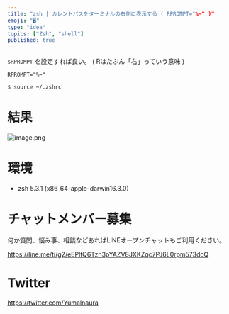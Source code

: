 ```yaml
---
title: "zsh | カレントパスをターミナルの右側に表示する ( RPROMPT="%~" )"
emoji: "🖥"
type: "idea"
topics: ["Zsh", "shell"]
published: true
---
```


`$RPROMPT` を設定すれば良い。
( Rはたぶん「右」っていう意味 )

```:~/.zshrc
RPROMPT="%~"
```

```
$ source ~/.zshrc
```

# 結果

![image.png](https://qiita-image-store.s3.amazonaws.com/0/89618/eea4cb3b-c997-c45f-bd0c-324ea12d4b6d.png)

# 環境

- zsh 5.3.1 (x86_64-apple-darwin16.3.0)








<!-- Update From Qiita API -->

# チャットメンバー募集


何か質問、悩み事、相談などあればLINEオープンチャットもご利用ください。

https://line.me/ti/g2/eEPltQ6Tzh3pYAZV8JXKZqc7PJ6L0rpm573dcQ





# Twitter


https://twitter.com/YumaInaura


<!-- Update From Qiita API -->


